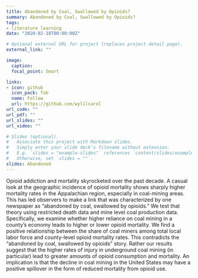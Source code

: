 ```yaml
---
title: Abandoned by Coal, Swallowed by Opioids?
summary: Abandoned by Coal, Swallowed by Opioids?
tags:
- literature learning 
date: "2020-02-18T00:00:00Z"

# Optional external URL for project (replaces project detail page).
external_link: ""

image:
  caption:
  focal_point: Smart

links:
- icon: github
  icon_pack: fab
  name: Follow
  url: https://github.com/wylilcarol
url_code: ""
url_pdf: ""
url_slides: ""
url_video: ""

# Slides (optional).
#   Associate this project with Markdown slides.
#   Simply enter your slide deck's filename without extension.
#   E.g. `slides = "example-slides"` references `content/slides/example-slides.md`.
#   Otherwise, set `slides = ""`.
slides: Abandoned
---
```


Opioid addiction and mortality skyrocketed over the past decade. A casual look at the geographic
incidence of opioid mortality shows sharply higher mortality rates in the Appalachian region,
especially in coal-mining areas. This has led observers to make a link that was characterized by
one newspaper as “abandoned by coal, swallowed by opioids.” We test that theory using
restricted death data and mine level coal production data. Specifically, we examine whether
higher reliance on coal mining in a county’s economy leads to higher or lower opioid mortality.
We find a positive relationship between the share of coal miners among total local labor force and
county-level opioid mortality rates. This contradicts the “abandoned by coal, swallowed by
opioids” story. Rather our results suggest that the higher rates of injury in underground coal
mining (in particular) lead to greater amounts of opioid consumption and mortality. An
implication is that the decline in coal mining in the United States may have a positive spillover in
the form of reduced mortality from opioid use.